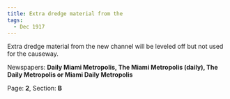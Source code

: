 ```yaml
---  
title: Extra dredge material from the  
tags:  
  - Dec 1917  
---  
```

  
Extra dredge material from the new channel will be leveled off but not used for the causeway.  
  
Newspapers: **Daily Miami Metropolis, The Miami Metropolis (daily), The Daily Metropolis or Miami Daily Metropolis**  
  
Page: **2**, Section: **B** 
